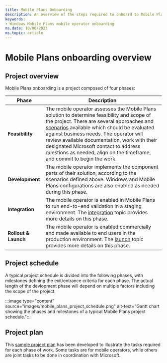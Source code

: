 ```yaml
---
title: Mobile Plans Onboarding
description: An overview of the steps required to onboard to Mobile Plans
keywords:
- Windows Mobile Plans mobile operator onboarding
ms.date: 10/06/2023
ms.topic: article
---
```


# Mobile Plans onboarding overview

## Project overview

Mobile Plans onboarding is a project composed of four phases:

| Phase | Description |
| --- | --- |
| **Feasibility** | The mobile operator assesses the Mobile Plans solution to determine feasibility and scope of the project. There are several approaches and [scenarios](mobile-plans-scenarios.md) available which should be evaluated against business needs. The operator will review available documentation, work with their designated Microsoft contact to address questions as needed, align on the timeframe, and commit to begin the work. |
| **Development** | The mobile operator implements the component parts of their solution, according to the scenarios defined above. Windows and Mobile Plans configurations are also enabled as needed during this phase. |
| **Integration** | The mobile operator is enabled in Mobile Plans to run end-to-end validation in a staging environment. The [integration](mobile-plans-integration.md) topic provides more details on this phase. |
| **Rollout & Launch** | The mobile operator is enabled commercially and made available to end users in the production environment. The [launch](mobile-plans-launch.md) topic provides more details on this phase. |

## Project schedule

A typical project schedule is divided into the following phases, with milestones defining the exit/entrance criteria for each phase. The actual length of the devlopment phase will depend on multiple factors including the scope of the project.

:::image type="content" source="images/mobile_plans_project_schedule.png" alt-text="Gantt chart showing the phases and milestones of a typical Mobile Plans project schedule.":::

## Project plan

This [sample project plan](mobile-plans-appendix.md#high-level-integration-schedule) has been developed to illustrate the tasks required for each phase of work. Some tasks are for mobile operators, while others are joint tasks to be done in coordination with Microsoft.
